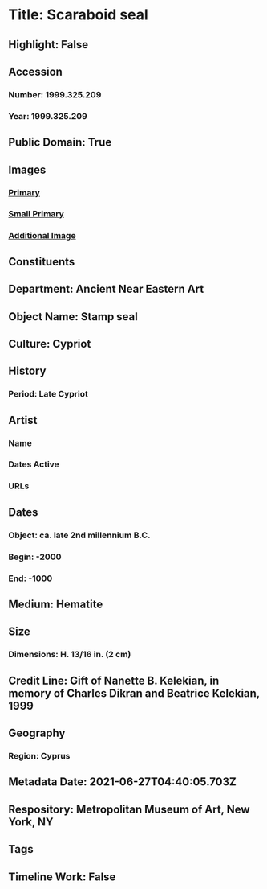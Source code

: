 # Title: Scaraboid seal
## Highlight: False
## Accession
### Number: 1999.325.209
### Year: 1999.325.209
## Public Domain: True
## Images
### [Primary](https://images.metmuseum.org/CRDImages/an/original/vsz1999_325_209.jpg)
### [Small Primary](https://images.metmuseum.org/CRDImages/an/web-large/vsz1999_325_209.jpg)
### [Additional Image](https://images.metmuseum.org/CRDImages/an/original/vsz1999_325_209a.jpg)
## Constituents
## Department: Ancient Near Eastern Art
## Object Name: Stamp seal
## Culture: Cypriot
## History
### Period: Late Cypriot
## Artist
### Name
### Dates Active
### URLs
## Dates
### Object: ca. late 2nd millennium B.C.
### Begin: -2000
### End: -1000
## Medium: Hematite
## Size
### Dimensions: H.  13/16 in.  (2 cm)
## Credit Line: Gift of Nanette B. Kelekian, in memory of Charles Dikran and Beatrice Kelekian, 1999
## Geography
### Region: Cyprus
## Metadata Date: 2021-06-27T04:40:05.703Z
## Respository: Metropolitan Museum of Art, New York, NY
## Tags
## Timeline Work: False